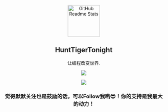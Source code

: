 







<p align="center">
 <img width="100px" src="https://res.cloudinary.com/anuraghazra/image/upload/v1594908242/logo_ccswme.svg" align="center" alt="GitHub Readme Stats" />
 <h2 align="center">HuntTigerTonight</h2>
  <p align="center">让编程改变世界.</p>
</p>

<p align="center">
 <a href="https://github.com/zhanghaifei1997">
  <img src="https://github-readme-stats.vercel.app/api?username=zhanghaifei1997&show_icons=true&theme=radical"/>
 </a>
</p>
<p align="center">
 <a href="https://github.com/zhanghaifei1997" align="center">
<img  align="center"  src="https://github-readme-stats.vercel.app/api/top-langs/?username=zhanghaifei1997"/>
 
 </a>

</p>




<p>
 <h3 align="center">觉得默默关注也是鼓励的话，可以Follow我哟😎！你的支持是我最大的动力！</h3>
</p>

<p>
    <br />
    <br />
    <br />
    <br />
    <br />
    <br />
    <br />
    <br />
    <br />
    <br />
</p>

<!--
 [![Top Langs](https://github-readme-stats.vercel.app/api/top-langs/?username=zhanghaifei1997)](https://github.com/zhanghaifei1997/github-readme-stats)
### Hi there 👋
**zhanghaifei1997/zhanghaifei1997** is a ✨ _special_ ✨ repository because its `README.md` (this file) appears on your GitHub profile.

Here are some ideas to get you started:

- 🔭 I’m currently working on ...
- 🌱 I’m currently learning ...
- 👯 I’m looking to collaborate on ...
- 🤔 I’m looking for help with ...
- 💬 Ask me about ...
- 📫 How to reach me: ...
- 😄 Pronouns: ...
- ⚡ Fun fact: ...
-->
